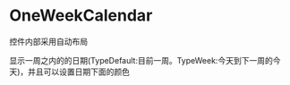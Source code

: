 OneWeekCalendar
===============

控件内部采用自动布局


显示一周之内的的日期(TypeDefault:目前一周。TypeWeek:今天到下一周的今天)，并且可以设置日期下面的颜色



